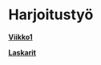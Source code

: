 # Harjoitustyö
[**Viikko1**](https://github.com/Erikvu/ot-harkkartyo/tree/master/laskarit/viikko1)

[**Laskarit**](https://github.com/Erikvu/ot-harkkartyo/tree/master/laskarit)

